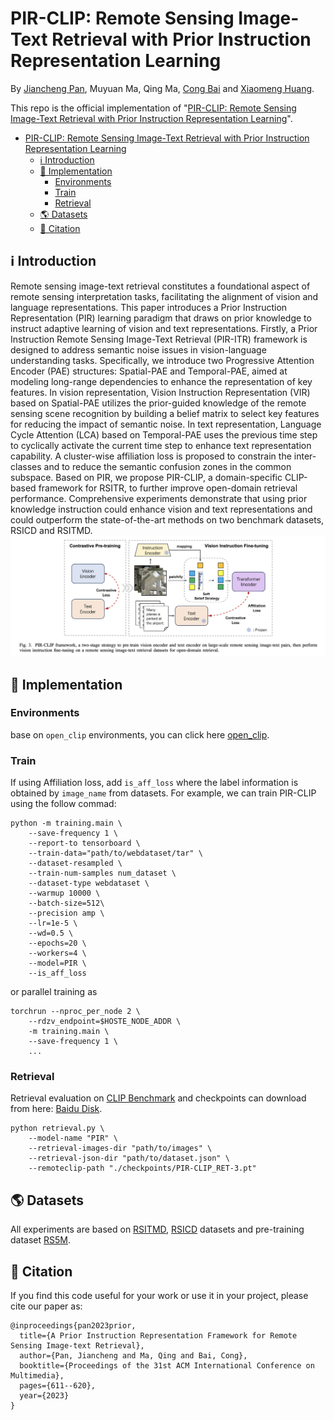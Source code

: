 # PIR-CLIP: Remote Sensing Image-Text Retrieval with Prior Instruction Representation Learning
By [Jiancheng Pan](https://scholar.google.com/citations?user=nRPD3tAAAAAJ&hl=en&oi=ao), Muyuan Ma, Qing Ma, [Cong Bai](https://scholar.google.com/citations?hl=zh-CN&user=XGZ4UZgAAAAJ&view_op=list_works&sortby=pubdate) and [Xiaomeng Huang](https://scholar.google.com/citations?hl=zh-CN&user=yH9OkqYAAAAJ&view_op=list_works&sortby=pubdate).

This repo is the official implementation of "[PIR-CLIP: Remote Sensing Image-Text Retrieval with Prior Instruction Representation Learning]()".

- [PIR-CLIP: Remote Sensing Image-Text Retrieval with Prior Instruction Representation Learning](#pir-clip-remote-sensing-image-text-retrieval-with-prior-instruction-representation-learning)
  - [ℹ️ Introduction](#ℹ️-introduction)
  - [🎯 Implementation](#-implementation)
    - [Environments](#environments)
    - [Train](#train)
    - [Retrieval](#retrieval)
  - [🌎 Datasets](#-datasets)
  - [📝 Citation](#-citation)

## ℹ️ Introduction
Remote sensing image-text retrieval constitutes a foundational aspect of remote sensing interpretation tasks, facilitating the alignment of vision and language representations. This paper introduces a Prior Instruction Representation (PIR) learning paradigm that draws on prior knowledge to instruct adaptive learning of vision and text representations. Firstly, a Prior Instruction Remote Sensing Image-Text Retrieval (PIR-ITR) framework is designed to address semantic noise issues in vision-language understanding tasks. Specifically, we introduce two Progressive Attention Encoder (PAE) structures: Spatial-PAE and Temporal-PAE, aimed at modeling long-range dependencies to enhance the representation of key features. In vision representation, Vision Instruction Representation (VIR) based on Spatial-PAE utilizes the prior-guided knowledge of the remote sensing scene recognition by building a belief matrix to select key features for reducing the impact of semantic noise. In text representation, Language Cycle Attention (LCA) based on Temporal-PAE uses the previous time step to cyclically activate the current time step to enhance text representation capability. A cluster-wise affiliation loss is proposed to constrain the inter-classes and to reduce the semantic confusion zones in the common subspace. Based on PIR, we propose PIR-CLIP, a domain-specific CLIP-based framework for RSITR, to further improve open-domain retrieval performance. Comprehensive experiments demonstrate that using prior knowledge instruction could enhance vision and text representations and could outperform the state-of-the-art methods on two benchmark datasets, RSICD and RSITMD.
![pipline](assets/pipline.png)

## 🎯 Implementation
### Environments
base on `open_clip` environments, you can click here [open_clip](https://github.com/mlfoundations/open_clip).

### Train
If using Affiliation loss, add `is_aff_loss` where the label information is obtained by `image_name` from datasets. For example, we can train PIR-CLIP using the follow commad:
```
python -m training.main \
    --save-frequency 1 \
    --report-to tensorboard \
    --train-data="path/to/webdataset/tar" \
    --dataset-resampled \
    --train-num-samples num_dataset \
    --dataset-type webdataset \
    --warmup 10000 \
    --batch-size=512\
    --precision amp \
    --lr=1e-5 \
    --wd=0.5 \
    --epochs=20 \
    --workers=4 \
    --model=PIR \
    --is_aff_loss
```
or parallel training as
```
torchrun --nproc_per_node 2 \
    --rdzv_endpoint=$HOSTE_NODE_ADDR \
    -m training.main \
    --save-frequency 1 \
    ...
```
### Retrieval
Retrieval evaluation on [CLIP Benchmark](https://github.com/ChenDelong1999/RemoteCLIP) and checkpoints can download from here: [Baidu Disk](https://pan.baidu.com/s/15KMR8bizO_6eXZHejEiTbQ?pwd=wpef).
```
python retrieval.py \
    --model-name "PIR" \
    --retrieval-images-dir "path/to/images" \
    --retrieval-json-dir "path/to/dataset.json" \
    --remoteclip-path "./checkpoints/PIR-CLIP_RET-3.pt"
```
## 🌎 Datasets

All experiments are based on [RSITMD](https://github.com/xiaoyuan1996/AMFMN/tree/master/RSITMD), [RSICD](https://github.com/201528014227051/RSICD_optimal) datasets and pre-training dataset [RS5M](https://github.com/om-ai-lab/RS5M).

## 📝 Citation

If you find this code useful for your work or use it in your project, please cite our paper as:

```
@inproceedings{pan2023prior,
  title={A Prior Instruction Representation Framework for Remote Sensing Image-text Retrieval},
  author={Pan, Jiancheng and Ma, Qing and Bai, Cong},
  booktitle={Proceedings of the 31st ACM International Conference on Multimedia},
  pages={611--620},
  year={2023}
}
```
